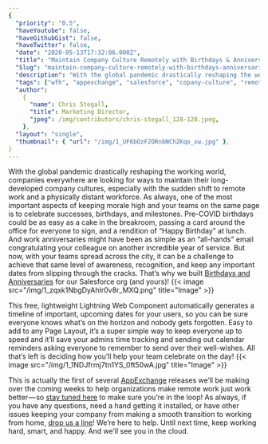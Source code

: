 ```yaml
---
{
  "priority": "0.5",
  "haveYoutube": false,
  "haveGithubGist": false,
  "haveTwitter": false,
  "date": "2020-05-13T17:32:06.000Z",
  "title": "Maintain Company Culture Remotely with Birthdays & Anniversaries",
  "Slug": "maintain-company-culture-remotely-with-birthdays-anniversaries",
  "description": "With the global pandemic drastically reshaping the working world, companies everywhere are looking for ways to maintain their long-developed company cultures, especially with the sudden shift to remote work and a physically distant workforce..",
  "tags": ["wfh", "appexchange", "salesforce", "copany-culture", "remote"],
  "author":
    {
      "name": Chris Stegall,
      "title": Marketing Director,
      "jpeg": /img/contributors/chris-stegall_128-128.jpeg,
    },
  "layout": "single",
  "thumbnail": { "url": "/img/1_UF6bOzF2ORnbNChZKqo_xw.jpg" },
}
---
```


With the global pandemic drastically reshaping the working world, companies everywhere are looking for ways to maintain their long-developed company cultures, especially with the sudden shift to remote work and a physically distant workforce.
As always, one of the most important aspects of keeping morale high and your teams on the same page is to celebrate successes, birthdays, and milestones. Pre-COVID birthdays could be as easy as a cake in the breakroom, passing a card around the office for everyone to sign, and a rendition of “Happy Birthday” at lunch. And work anniversaries might have been as simple as an “all-hands” email congratulating your colleague on another incredible year of service. But now, with your teams spread across the city, it can be a challenge to achieve that same level of awareness, recognition, and keep any important dates from slipping through the cracks. That’s why we built [Birthdays and Anniversaries](https://appexchange.salesforce.com/appxListingDetail?listingId=a0N3A00000GA7tkUAD) for our Salesforce org (and yours)!
{{< image src="/img/1_zqxk1NbgDyAhIr0v8r_MXQ.png" title="Image" >}}

This free, lightweight Lightning Web Component automatically generates a timeline of important, upcoming dates for your users, so you can be sure everyone knows what’s on the horizon and nobody gets forgotten.
Easy to add to any Page Layout, it’s a super simple way to keep everyone up to speed and it’ll save your admins time tracking and sending out calendar reminders asking everyone to remember to send over their well-wishes.
All that’s left is deciding how you’ll help your team celebrate on the day!
{{< image src="/img/1_1NDJfrmj7tn1YS_0ft50wA.jpg" title="Image" >}}

This is actually the first of several [AppExchange](https://appexchange.salesforce.com/appxListingDetail?listingId=a0N3A00000GA7tkUAD) releases we’ll be making over the coming weeks to help organizations make remote work just work better — so [stay tuned here](https://pardot.mkpartners.com/subscribe) to make sure you’re in the loop!
As always, if you have any questions, need a hand getting it installed, or have other issues keeping your company from making a smooth transition to working from home, [drop us a line](https://www.mkpartners.com/contact.html)! We’re here to help.
Until next time, keep working hard, smart, and happy. And we’ll see you in the cloud.
